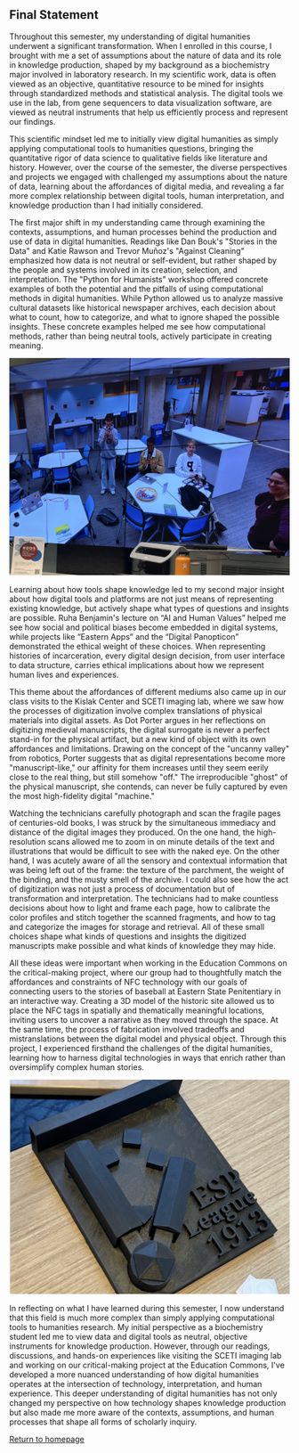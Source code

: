 ‎ ‎ ‎ ‎ ‎ ‎ ‎ ‎ ‎ ‎
## Final Statement 
Throughout this semester, my understanding of digital humanities underwent a significant transformation. When I enrolled in this course, I brought with me a set of assumptions about the nature of data and its role in knowledge production, shaped by my background as a biochemistry major involved in laboratory research. In my scientific work, data is often viewed as an objective, quantitative resource to be mined for insights through standardized methods and statistical analysis. The digital tools we use in the lab, from gene sequencers to data visualization software, are viewed as neutral instruments that help us efficiently process and represent our findings. 

This scientific mindset led me to initially view digital humanities as simply applying computational tools to humanities questions, bringing the quantitative rigor of data science to qualitative fields like literature and history. However, over the course of the semester, the diverse perspectives and projects we engaged with challenged my assumptions about the nature of data, learning about the affordances of digital media, and  revealing a far more complex relationship between digital tools, human interpretation, and knowledge production than I had initially considered. 

The first major shift in my understanding came through examining the contexts, assumptions, and human processes behind the production and use of data in digital humanities. Readings like Dan Bouk's "Stories in the Data" and Katie Rawson and Trevor Muñoz's "Against Cleaning" emphasized how data is not neutral or self-evident, but rather shaped by the people and systems involved in its creation, selection, and interpretation. The "Python for Humanists" workshop offered concrete examples of both the potential and the pitfalls of using computational methods in digital humanities. While Python allowed us to analyze massive cultural datasets like historical newspaper archives, each decision about what to count, how to categorize, and what to ignore shaped the possible insights. These concrete examples helped me see how computational methods, rather than being neutral tools, actively participate in creating meaning. 

![Image of myself at Python workshop](IMG_0384.jpeg) 

Learning about how tools shape knowledge led to my second major insight about how digital tools and platforms are not just means of representing existing knowledge, but actively shape what types of questions and insights are possible. Ruha Benjamin's lecture on “AI and Human Values” helped me see how social and political biases become embedded in digital systems, while projects like “Eastern Apps” and the “Digital Panopticon” demonstrated the ethical weight of these choices. When representing histories of incarceration, every digital design decision, from user interface to data structure, carries ethical implications about how we represent human lives and experiences.

This theme about the affordances of different mediums also came up in our class visits to the Kislak Center and SCETI imaging lab, where we saw how the processes of digitization involve complex translations of physical materials into digital assets. As Dot Porter argues in her reflections on digitizing medieval manuscripts, the digital surrogate is never a perfect stand-in for the physical artifact, but a new kind of object with its own affordances and limitations. Drawing on the concept of the "uncanny valley" from robotics, Porter suggests that as digital representations become more "manuscript-like," our affinity for them increases until they seem eerily close to the real thing, but still somehow "off." The irreproducible "ghost" of the physical manuscript, she contends, can never be fully captured by even the most high-fidelity digital "machine."

Watching the technicians carefully photograph and scan the fragile pages of centuries-old books, I was struck by the simultaneous immediacy and distance of the digital images they produced. On the one hand, the high-resolution scans allowed me to zoom in on minute details of the text and illustrations that would be difficult to see with the naked eye. On the other hand, I was acutely aware of all the sensory and contextual information that was being left out of the frame: the texture of the parchment, the weight of the binding, and the musty smell of the archive. I could also see how the act of digitization was not just a process of documentation but of transformation and interpretation. The technicians had to make countless decisions about how to light and frame each page, how to calibrate the color profiles and stitch together the scanned fragments, and how to tag and categorize the images for storage and retrieval. All of these small choices shape what kinds of questions and insights the digitized manuscripts make possible and what kinds of knowledge they may hide.

All these ideas were important when working in the Education Commons on the critical-making project, where our group had to thoughtfully match the affordances and constraints of NFC technology with our goals of connecting users to the stories of baseball at Eastern State Penitentiary in an interactive way. Creating a 3D model of the historic site allowed us to place the NFC tags in spatially and thematically meaningful locations, inviting users to uncover a narrative as they moved through the space. At the same time, the process of fabrication involved tradeoffs and mistranslations between the digital model and physical object. Through this project, I experienced firsthand the challenges of the digital humanities, learning how to harness digital technologies in ways that enrich rather than oversimplify complex human stories.

![Image of 3d model of ESP](vg_esp_3d.jpeg) 

In reflecting on what I have learned during this semester, I now understand that this field is much more complex than simply applying computational tools to humanities research. My initial perspective as a biochemistry student led me to view data and digital tools as neutral, objective instruments for knowledge production. However, through our readings, discussions, and hands-on experiences like visiting the SCETI imaging lab and working on our critical-making project at the Education Commons, I've developed a more nuanced understanding of how digital humanities operates at the intersection of technology, interpretation, and human experience. This deeper understanding of digital humanities has not only changed my perspective on how technology shapes knowledge production but also made me more aware of the contexts, assumptions, and human processes that shape all forms of scholarly inquiry.

[Return to homepage](README.md)
